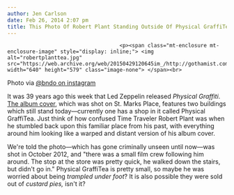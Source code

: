 ```yaml
---
author: Jen Carlson
date: Feb 26, 2014 2:07 pm
title: This Photo Of Robert Plant Standing Outside Of Physical GraffiTea Is ACTUALLY Amazing
---
```


	
										<p><span class="mt-enclosure mt-enclosure-image" style="display: inline;"> <img alt="robertplanttea.jpg" src="https://web.archive.org/web/20150429120645im_/http://gothamist.com/attachments/arts_jen/robertplanttea.jpg" width="640" height="579" class="image-none"> </span><br>
<span class="photo_caption">Photo via <a href="https://web.archive.org/web/20150429120645/http://instagram.com/p/QiLPb1I2Al/">@bndo on instagram</a></span></p>

<p>It was 39 years ago this week that Led Zeppelin released <em>Physical Graffiti</em>. <a href="https://web.archive.org/web/20150429120645/http://gothamist.com/2014/02/24/nyc_album_art_the_east_village_buil.php">The album cover</a>, which was shot on St. Marks Place, features two buildings which still stand today&#x2014;currently one has a shop in it called Physical GraffiTea. Just think of how confused Time Traveler Robert Plant was when he stumbled back upon this familiar place from his past, with everything around him looking like a warped and distant version of his album cover.</p>

<p>We&apos;re told the photo&#x2014;which has gone criminally unseen until now&#x2014;was shot in October 2012, and &quot;there was a small film crew following him around. The stop at the store was pretty quick, he walked down the stairs, but didn&apos;t go in.&quot; Physical GraffiTea is pretty small, so maybe he was worried about being  <em>trampled under foot</em>? It is also possible they were sold out of <em>custard pies,</em> isn&apos;t it?</p>					
										
									
				